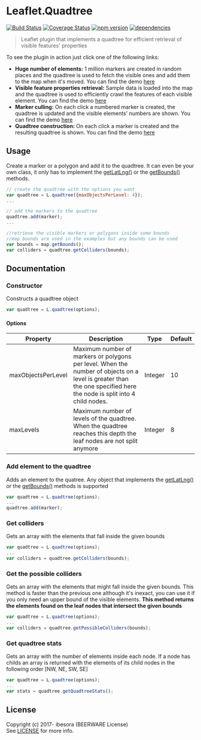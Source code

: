 # Leaflet.Quadtree
[![Build Status](https://travis-ci.org/ibesora/Leaflet.Quadtree.svg?branch=master)](https://travis-ci.org/ibesora/Leaflet.Quadtree)
[![Coverage Status](https://coveralls.io/repos/github/ibesora/Leaflet.Quadtree/badge.svg?branch=master)](https://coveralls.io/github/ibesora/Leaflet.Quadtree?branch=master)
[![npm version](https://badge.fury.io/js/leaflet-quadtree.svg)](https://badge.fury.io/js/leaflet-quadtree)
[![dependencies](https://david-dm.org/ibesora/Leaflet.Quadtree.png)](https://david-dm.org/ibesora/Leaflet.Quadtree)

> Leaflet plugin that implements a quadtree for efficient retrieval of visible features' properties

To see the plugin in action just click one of the following links:
* __Huge number of elements:__ 1 million markers are created in random places and the quadtree is used to fetch the visible ones and add them to the map when it's moved. You can find the demo [here](https://ibesora.github.io/Leaflet.Quadtree/demos/1M/demo.html)
* __Visible feature properties retrieval:__ Sample data is loaded into the map and the quadtree is used to efficiently crawl the features of each visible element. You can find the demo [here](https://ibesora.github.io/Leaflet.Quadtree/demos/cullingGeoJSON/demo.html)
* __Marker culling:__ On each click a numbered marker is created, the quadtree is updated and the visible elements' numbers are shown. You can find the demo [here](https://ibesora.github.io/Leaflet.Quadtree/demos/culling/demo.html)
* __Quadtree construction:__ On each click a marker is created and the resulting quadtree is shown. You can find the demo [here](https://ibesora.github.io/Leaflet.Quadtree/demos/drawTree/demo.html)

## Usage

Create a marker or a polygon and add it to the quadtree. It can even be your own class, it only has to implement the [getLatLng()](http://leafletjs.com/reference-1.0.3.html#marker-getlatlng) or the [getBounds()](http://leafletjs.com/reference-1.0.3.html#polygon-getbounds) methods.

```js
// create the quadtree with the options you want
var quadtree = L.quadtree({maxObjectsPerLevel: 4});
...

// add the markers to the quadtree
quadtree.add(marker);
...

//retrieve the visible markers or polygons inside some bounds
//map bounds are used in the examples but any bounds can be used
var bounds = map.getBounds();
var colliders = quadtree.getColliders(bounds);
```

## Documentation
### Constructor
Constructs a quadtree object
```js
var quadtree = L.quadtree(options);
```
#### Options
<table>
<thead>
<th>Property</th>
<th>Description</th>
<th>Type</th>
<th>Default</th>
</thead>
<tbody>
<tr>
<td>maxObjectsPerLevel</td>
<td>Maximum number of markers or polygons per level. When the number of objects on a level is greater than the one specified here the node is split into 4 child nodes.</td>
<td>Integer</td>
<td>10</td>
</tr>
<tr>
<td>maxLevels</td>
<td>Maximum number of levels of the quadtree. When the quadtree reaches this depth the leaf nodes are not split anymore</td>
<td>Integer</td>
<td>8</td>
</tr>
</tbody>
</table>

### Add element to the quadtree
Adds an element to the quatree. Any object that implements the [getLatLng()](http://leafletjs.com/reference-1.0.3.html#marker-getlatlng) or the [getBounds()](http://leafletjs.com/reference-1.0.3.html#polygon-getbounds) methods is supported
```js
var quadtree = L.quadtree(options);
...
quadtree.add(marker);
```

### Get colliders
Gets an array with the elements that fall inside the given bounds
```js
var quadtree = L.quadtree(options);
...
var colliders = quadtree.getColliders(bounds);
```

### Get the possible colliders
Gets an array with the elements that might fall inside the given bounds. This method is faster than the previous one although it's inexact, you can use it if you only need an upper bound of the visible elements. __This method returns the elements found on the leaf nodes that intersect the given bounds__
```js
var quadtree = L.quadtree(options);
...
var colliders = quadtree.getPossibleColliders(bounds);
```
### Get quadtree stats
Gets an array with the number of elements inside each node. If a node has childs an array is returned with the elements of its child nodes in the following order [NW, NE, SW, SE]
```js
var quadtree = L.quadtree(options);
...
var stats = quadtree.getQuadtreeStats();
```

## License

Copyright (c) 2017- ibesora (BEERWARE License)  
See [LICENSE](https://ibesora.github.io/Leaflet.Quadtree/LICENSE) for more info.